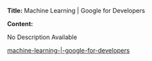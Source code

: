 **Title:** Machine Learning | Google for Developers

**Content:**

No Description Available

[machine-learning-|-google-for-developers](https://developers.google.com/machine-learning/crash-course)